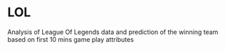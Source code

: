 # LOL
Analysis of League Of Legends data and prediction of the winning team based on first 10 mins game play attributes

